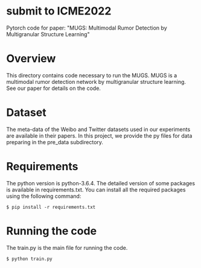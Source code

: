 # submit to ICME2022
Pytorch code for paper: "MUGS: Multimodal Rumor Detection by Multigranular Structure Learning"

# Overview
This directory contains code necessary to run the MUGS. MUGS is a multimodal rumor detection network by multigranular structure learning. See our paper for details on the code.

# Dataset
The meta-data of the Weibo and Twitter datasets used in our experiments are available in their papers. 
In this project, we provide the py files for data preparing in the pre_data subdirectory. 

# Requirements
The python version is python-3.6.4. The detailed version of some packages is available in requirements.txt.
You can install all the required packages using the following command:
```
$ pip install -r requirements.txt
```

# Running the code
The train.py is the main file for running the code.
```
$ python train.py
```
